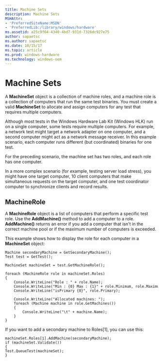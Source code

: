 ```yaml
---
title: Machine Sets
description: Machine Sets
MSHAttr:
- 'PreferredSiteName:MSDN'
- 'PreferredLib:/library/windows/hardware'
ms.assetid: a25c9f64-4340-4bd7-931d-7326dc927e75
author: sapaetsc
ms.author: sapaetsc
ms.date: 10/15/17
ms.topic: article
ms.prod: windows-hardware
ms.technology: windows-oem
---
```


# Machine Sets


A **MachineSet** object is a collection of machine roles, and a machine role is a collection of computers that run the same test binaries. You must create a valid **MachineSet** to allocate and assign computers for any test that requires multiple computers.

Although most tests in the Windows Hardware Lab Kit (Windows HLK) run on a single computer, some tests require multiple computers. For example, a network test might target a network adapter on one computer, and a second computer might act as a network message receiver. In this example scenario, each computer runs different (but coordinated) binaries for one test.

For the preceding scenario, the machine set has two roles, and each role has one computer.

In a more complex scenario (for example, testing server load stress), you might have one target computer, 10 client computers that make simultaneous requests on the target computer, and one test coordinator computer to synchronize clients and record results.

## <span id="MachineRole"></span><span id="machinerole"></span><span id="MACHINEROLE"></span>MachineRole


A **MachineRole** object is a list of computers that perform a specific test role. Use the **AddMachine()** method to add a computer to a role. **AddMachine()** returns an error if you add a computer that isn't in the correct machine pool or if the maximum number of computers is exceeded.

This example shows how to display the role for each computer in a **MachineSet** object:

``` syntax
Machine secondaryMachine = GetSecondaryMachine();
Test test = GetTest();
 
MachineSet machineSet = test.GetMachineRole();
 
foreach (MachineRole role in machineSet.Roles)
{
    Console.WriteLine("Role : " + role.Name);
    Console.WriteLine("Min : {0} Max : {1}" + role.Minimum, role.Maximum);
    Console.WriteLine("isPrimary {0}", role.Primary);
 
    Console.WriteLine("Allocated machines: ");
    foreach (Machine machine in role.GetMachines())
    {
        Console.WriteLine("\t" + machine.Name);
    }
}
```

If you want to add a secondary machine to Roles\[1\], you can use this:

``` syntax
machineSet.Roles[1].AddMachine(secondaryMachine);
if (machineSet.Validate())
{
Test.QueueTest(machineSet);
}
```

 

 







